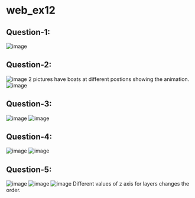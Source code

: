 # web_ex12

## Question-1:
![image](https://github.com/user-attachments/assets/4ce1b183-fe41-443f-ac72-dd206ce202f3)

## Question-2:
![image](https://github.com/user-attachments/assets/4938352b-cfd4-4e14-86c6-10ae0e6ae4bd)
2 pictures have boats at different postions showing the animation.
![image](https://github.com/user-attachments/assets/2bda5e75-0a58-4fb4-99c0-ea488dfbf908)

## Question-3:
![image](https://github.com/user-attachments/assets/52f16fab-1351-49df-a92e-8fd78dbc79c0)
![image](https://github.com/user-attachments/assets/22c02458-597a-42ab-84ee-07ce8f06c2ac)

## Question-4:
![image](https://github.com/user-attachments/assets/c01a1a96-54da-473f-a904-793bb74bbcb0)
![image](https://github.com/user-attachments/assets/93e8c88c-a145-4acd-8761-7fa2cb912c4e)

## Question-5:
![image](https://github.com/user-attachments/assets/bd658d93-a6a3-4504-9a42-04111ef0e5f2)
![image](https://github.com/user-attachments/assets/14ba5736-0847-49a8-ad93-3ee8ee9d3c47)
![image](https://github.com/user-attachments/assets/40b92ed0-13f8-4f7f-8b0a-adce56d67a92)
Different values of z axis for layers changes the order.
